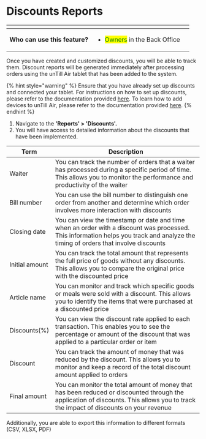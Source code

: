 # Discounts Reports

<table data-card-size="large" data-view="cards" data-full-width="true"><thead><tr><th></th><th></th><th></th></tr></thead><tbody><tr><td><strong>Who can use this feature?</strong></td><td><ul><li><mark style="color:green;">Owners</mark> in the Back Office </li></ul></td><td></td></tr></tbody></table>

Once you have created and customized discounts, you will be able to track them. Discount reports will be generated immediately after processing orders using the unTill Air tablet that has been added to the system.

{% hint style="warning" %}
Ensure that you have already set up discounts and connected your tablet. For instructions on how to set up discounts, please refer to the documentation provided [here](../general/discounts/set-up-discounts.md). To learn how to add devices to unTill Air, please refer to the documentation provided [here](../general/equipment/add-a-device.md).
{% endhint %}

1. Navigate to the **'Reports' > 'Discounts'.**
2. You will have access to detailed information about the discounts that have been implemented.

| Term           | Description                                                                                                                                                                          |
| -------------- | ------------------------------------------------------------------------------------------------------------------------------------------------------------------------------------ |
| Waiter         | You can track the number of orders that a waiter has processed during a specific period of time. This allows you to monitor the performance and productivity of the waiter           |
| Bill number    | You can use the bill number to distinguish one order from another and determine which order involves more interaction with discounts                                                 |
| Closing date   | You can view the timestamp or date and time when an order with a discount was processed. This information helps you track and analyze the timing of orders that involve discounts    |
| Initial amount | You can track the total amount that represents the full price of goods without any discounts. This allows you to compare the original price with the discounted price                |
| Article name   | You can monitor and track which specific goods or meals were sold with a discount. This allows you to identify the items that were purchased at a discounted price                   |
| Discounts(%)   | You can view the discount rate applied to each transaction. This enables you to see the percentage or amount of the discount that was applied to a particular order or item          |
| Discount       | You can track the amount of money that was reduced by the discount. This allows you to monitor and keep a record of the total discount amount applied to orders                      |
| Final amount   | You can monitor the total amount of money that has been reduced or discounted through the application of discounts. This allows you to track the impact of discounts on your revenue |

Additionally, you are able to export this information to different formats (CSV, XLSX, PDF)
